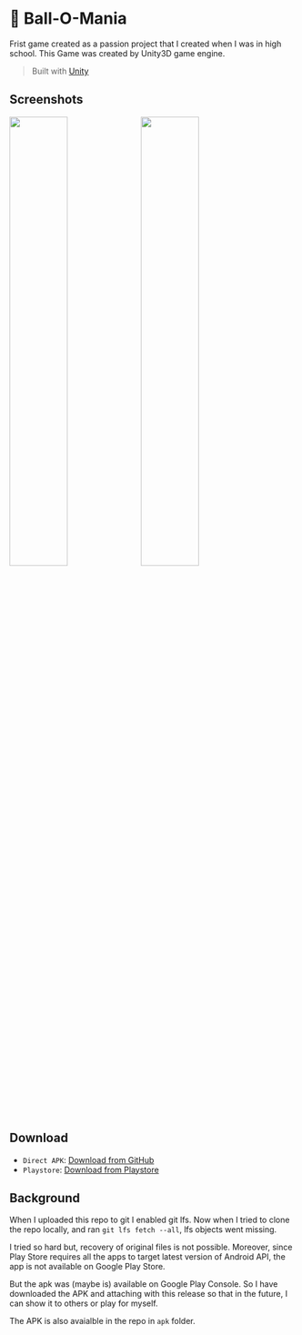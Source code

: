 # 🏀 Ball-O-Mania

Frist game created as a passion project that I created when I was in high school. This Game was created by Unity3D game engine.

> Built with [Unity](https://unity.com/)
## Screenshots
<img src="https://play-lh.googleusercontent.com/i3vgauH3rbWADJjNkt3SbXOnYPPi2LRfXuuAEo6SxvR5CNu87xe2E4asbJYd_BZ8ga_4=w2560-h1440-rw" width="45%"></img> <img src="https://play-lh.googleusercontent.com/WlnM4n0cai0PC_VZInC_R4Sq3L5pLmYopqfrC501uvbQul1H7wn66QjfBBcnmXo56Y0=w2560-h1440-rw" width="45%"></img> 
## Download

- `Direct APK`: [Download from GitHub](https://github.com/a0v0/Ball-O-Mania/releases/download/v1.0.4/ballomania_v1.0.4.apk)
- `Playstore`: [Download from Playstore](https://play.google.com/store/apps/details?id=com.starland.ballomania)


## Background

When I uploaded this repo to git I enabled git lfs. Now when I tried to clone the repo locally, and ran `git lfs fetch --all`, lfs objects went missing.

I tried so hard but, recovery of original files is not possible.
Moreover, since Play Store requires all the apps to target latest version of Android API, the app is not available on Google Play Store.

But  the apk was  (maybe is) available on Google Play Console. So I have downloaded the APK and attaching with this release so that in the future, I can show it to others or play for myself.

The APK is also avaialble in the repo in `apk` folder.
